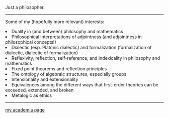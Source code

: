 Just a philosopher. 

<hr>

Some of my (hopefully more relevant) interests: 

<li>Duality in (and between) philosophy and mathematics</li>

<li>Philosophical interpretations of adjointness (and adjointness in philosophical concepts!)</li>

<li>Dialectic (esp. Platonic dialectic) and formalization (formalization of dialectic, dialectic of formalization)</li>

<li>Reflexivity, reflection, self-reference, and indexicality in philosophy and mathematics</li>

<li>Fixed point theorems and reflection principles</li>

<li>The ontology of algebraic structures, especially groups</li> 

<li>Intensionality and extensionality</li>

<li>Equivalences among the different ways that first-order theories can be exceeded, extended, and broken</li>

<li>Metalogic as ethics</li> 

<hr>

[my academia page](https://villanova.academia.edu/JohnBova) 
